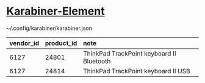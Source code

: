 # [Karabiner-Element](https://karabiner-elements.pqrs.org/)

~/.config/karabiner/karabiner.json

| vendor_id | product_id | note                                      |
| :-------- | :--------- | :---------------------------------------- |
| 6127      | 24801      | ThinkPad TrackPoint keyboard II Bluetooth |
| 6127      | 24814      | ThinkPad TrackPoint keyboard II USB       |

